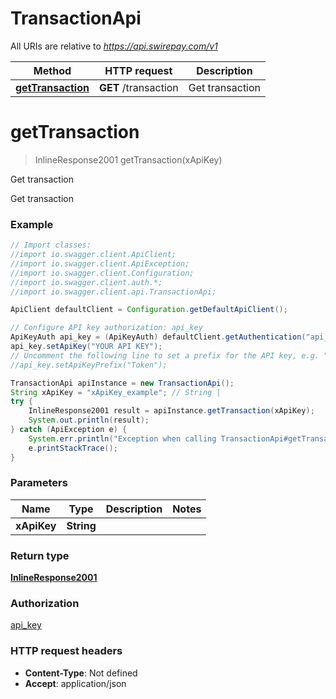 # TransactionApi

All URIs are relative to *https://api.swirepay.com/v1*

Method | HTTP request | Description
------------- | ------------- | -------------
[**getTransaction**](TransactionApi.md#getTransaction) | **GET** /transaction | Get transaction

<a name="getTransaction"></a>
# **getTransaction**
> InlineResponse2001 getTransaction(xApiKey)

Get transaction

Get transaction

### Example
```java
// Import classes:
//import io.swagger.client.ApiClient;
//import io.swagger.client.ApiException;
//import io.swagger.client.Configuration;
//import io.swagger.client.auth.*;
//import io.swagger.client.api.TransactionApi;

ApiClient defaultClient = Configuration.getDefaultApiClient();

// Configure API key authorization: api_key
ApiKeyAuth api_key = (ApiKeyAuth) defaultClient.getAuthentication("api_key");
api_key.setApiKey("YOUR API KEY");
// Uncomment the following line to set a prefix for the API key, e.g. "Token" (defaults to null)
//api_key.setApiKeyPrefix("Token");

TransactionApi apiInstance = new TransactionApi();
String xApiKey = "xApiKey_example"; // String | 
try {
    InlineResponse2001 result = apiInstance.getTransaction(xApiKey);
    System.out.println(result);
} catch (ApiException e) {
    System.err.println("Exception when calling TransactionApi#getTransaction");
    e.printStackTrace();
}
```

### Parameters

Name | Type | Description  | Notes
------------- | ------------- | ------------- | -------------
 **xApiKey** | **String**|  |

### Return type

[**InlineResponse2001**](InlineResponse2001.md)

### Authorization

[api_key](../README.md#api_key)

### HTTP request headers

 - **Content-Type**: Not defined
 - **Accept**: application/json

